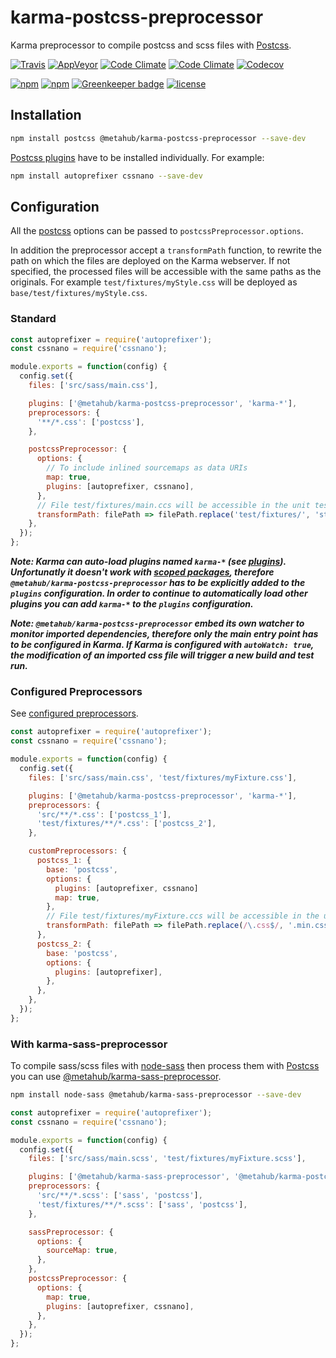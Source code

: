 # **karma-postcss-preprocessor**

Karma preprocessor to compile postcss and scss files with [Postcss](https://github.com/postcss/postcss).

[![Travis](https://img.shields.io/travis/vanduynslagerp/karma-postcss-preprocessor.svg)](https://travis-ci.org/vanduynslagerp/karma-postcss-preprocessor)
[![AppVeyor](https://img.shields.io/appveyor/ci/vanduynslagerp/karma-postcss-preprocessor.svg)](https://ci.appveyor.com/project/vanduynslagerp/karma-postcss-preprocessor)
[![Code Climate](https://img.shields.io/codeclimate/github/vanduynslagerp/karma-postcss-preprocessor.svg)](https://codeclimate.com/github/vanduynslagerp/karma-postcss-preprocessor)
[![Code Climate](https://img.shields.io/codeclimate/issues/github/vanduynslagerp/karma-postcss-preprocessor.svg)](https://codeclimate.com/github/vanduynslagerp/karma-postcss-preprocessor/issues)
[![Codecov](https://img.shields.io/codecov/c/github/vanduynslagerp/karma-postcss-preprocessor.svg)](https://codecov.io/gh/vanduynslagerp/karma-postcss-preprocessor)

[![npm](https://img.shields.io/npm/v/@metahub/karma-postcss-preprocessor.svg)](https://www.npmjs.com/package/@metahub/karma-postcss-preprocessor)
[![npm](https://img.shields.io/npm/dt/@metahub/karma-postcss-preprocessor.svg)](https://www.npmjs.com/package/@metahub/karma-postcss-preprocessor)
[![Greenkeeper badge](https://badges.greenkeeper.io/vanduynslagerp/karma-postcss-preprocessor.svg)](https://greenkeeper.io/)
[![license](https://img.shields.io/github/license/vanduynslagerp/karma-postcss-preprocessor.svg)](https://github.com/vanduynslagerp/karma-postcss-preprocessor/blob/master/LICENSE)

## Installation

```bash
npm install postcss @metahub/karma-postcss-preprocessor --save-dev
```

[Postcss plugins](https://www.postcss.parts) have to be installed individually. For example:

```bash
npm install autoprefixer cssnano --save-dev
```

## Configuration

All the [postcss](http://api.postcss.org/global.html#processOptions) options can be passed to `postcssPreprocessor.options`.

In addition the preprocessor accept a `transformPath` function, to rewrite the path on which the files are deployed on the Karma webserver. If not specified, the processed files will be accessible with the same paths as the originals. For example `test/fixtures/myStyle.css` will be deployed as `base/test/fixtures/myStyle.css`.

### Standard

```js
const autoprefixer = require('autoprefixer');
const cssnano = require('cssnano');

module.exports = function(config) {
  config.set({
    files: ['src/sass/main.css'],

    plugins: ['@metahub/karma-postcss-preprocessor', 'karma-*'],
    preprocessors: {
      '**/*.css': ['postcss'],
    },

    postcssPreprocessor: {
      options: {
        // To include inlined sourcemaps as data URIs
        map: true,
        plugins: [autoprefixer, cssnano],
      },
      // File test/fixtures/main.ccs will be accessible in the unit test on path base/styles/main.css
      transformPath: filePath => filePath.replace('test/fixtures/', 'styles/')
    },
  });
};
```
**_Note: Karma can auto-load plugins named `karma-*` (see [plugins](http://karma-runner.github.io/1.0/config/plugins.html)). Unfortunatly it doesn't work with [scoped packages](https://docs.npmjs.com/misc/scope), therefore `@metahub/karma-postcss-preprocessor` has to be explicitly added to the `plugins` configuration. In order to continue to automatically load other plugins you can add `karma-*` to the `plugins` configuration._**

**_Note: `@metahub/karma-postcss-preprocessor` embed its own watcher to monitor imported dependencies, therefore only the main entry point has to be configured in Karma. If Karma is configured with `autoWatch: true`, the modification of an imported css file will trigger a new build and test run._**

### Configured Preprocessors
See [configured preprocessors](http://karma-runner.github.io/1.0/config/preprocessors.html).

```js
const autoprefixer = require('autoprefixer');
const cssnano = require('cssnano');

module.exports = function(config) {  
  config.set({
    files: ['src/sass/main.css', 'test/fixtures/myFixture.css'],

    plugins: ['@metahub/karma-postcss-preprocessor', 'karma-*'],
    preprocessors: {
      'src/**/*.css': ['postcss_1'],
      'test/fixtures/**/*.css': ['postcss_2'],
    },

    customPreprocessors: {
      postcss_1: {
        base: 'postcss',
        options: {
          plugins: [autoprefixer, cssnano]
          map: true,
        },
        // File test/fixtures/myFixture.ccs will be accessible in the unit test on path test/fixtures/myFixture.min.ccs
        transformPath: filePath => filePath.replace(/\.css$/, '.min.css')
      },
      postcss_2: {
        base: 'postcss',
        options: {
          plugins: [autoprefixer],
        },
      },
    },
  });
};
```

### With karma-sass-preprocessor

To compile sass/scss files with [node-sass](https://github.com/sass/node-sass) then process them with [Postcss](https://github.com/postcss/postcss) you can use [@metahub/karma-sass-preprocessor](https://github.com/vanduynslagerp/karma-sass-preprocessor).

```bash
npm install node-sass @metahub/karma-sass-preprocessor --save-dev
```

```js
const autoprefixer = require('autoprefixer');
const cssnano = require('cssnano');

module.exports = function(config) {
  config.set({
    files: ['src/sass/main.scss', 'test/fixtures/myFixture.scss'],

    plugins: ['@metahub/karma-sass-preprocessor', '@metahub/karma-postcss-preprocessor', 'karma-*'],
    preprocessors: {
      'src/**/*.scss': ['sass', 'postcss'],
      'test/fixtures/**/*.scss': ['sass', 'postcss'],
    },

    sassPreprocessor: {
      options: {
        sourceMap: true,
      },
    },
    postcssPreprocessor: {
      options: {
        map: true,
        plugins: [autoprefixer, cssnano],
      },
    },
  });
};
```
